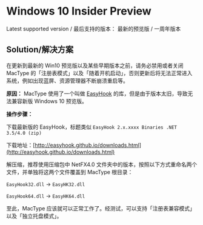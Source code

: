 # Windows 10 Insider Preview
Latest supported version / 最后支持的版本： 最新的预览版 / 一周年版本

## Solution/解决方案

在更新到最新的 Win10 预览版以及某些早期版本之前，请务必禁用或者关闭 MacType 的「注册表模式」以及「随着开机启动」，否则更新后将无法正常进入系统，例如出现蓝屏、资源管理器不断崩溃重启等。

**原因：** MacType 使用了一个叫做 [EasyHook](http://easyhook.github.io/index.html) 的库，但是由于版本太旧，导致无法兼容新版 Windows 10 预览版。

**操作步骤：**

下载最新版的 EasyHook，标题类似 `EasyHook 2.x.xxxx Binaries .NET 3.5/4.0 (zip)`

下载地址：[http://easyhook.github.io/downloads.html](http://easyhook.github.io/downloads.html)


解压缩，推荐使用压缩包中 NetFX4.0 文件夹中的版本，按照以下方式重命名两个文件，并单独将这两个文件覆盖到 MacType 根目录：

`EasyHook32.dll` → `EasyHK32.dll`

`EasyHook64.dll` → `EasyHK64.dll`

至此，MacType 应该就可以正常工作了。经测试，可以支持「注册表兼容模式」以及「独立托盘模式」。
